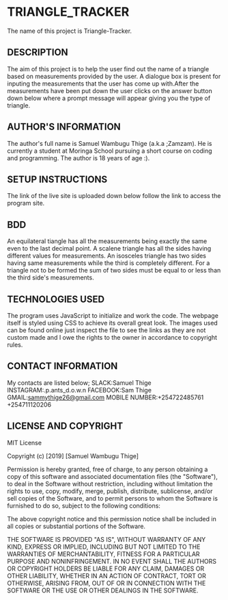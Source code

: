 # TRIANGLE_TRACKER
The name of this project is Triangle-Tracker.
## DESCRIPTION
The aim of this project is to help the user find out the name of a triangle based on measurements provided by the user. A dialogue box is present for inputing the measurements that the user has come up with.After the measurements have been put down the user clicks on the answer button down below where a prompt message will appear giving you the type of triangle.
## AUTHOR'S INFORMATION
The author's full name is Samuel Wambugu Thige (a.k.a ;Zamzam).
He is currently a student at Moringa School pursuing a short course on coding and programming.
The author is 18 years of age :).
## SETUP INSTRUCTIONS
The link of the live site is uploaded down below follow the link to access the program site. 
## BDD
An equilateral tiangle has all the measurements being exactly the same even to the last decimal point.
A scalene triangle has all the sides having different values for measurements.
An isosceles triangle has two sides having same measurements while the third is completely different.
For a triangle not to be formed the sum of two sides must be  equal to or less than the third side's measurements.
## TECHNOLOGIES USED
The program uses JavaScript to initialize and work the code.
The webpage itself is styled using CSS to achieve its overall great look.
The images used can be found online just inspect the file to see the links as they are  not custom made and I owe the rights to the owner in accordance to copyright rules.
## CONTACT INFORMATION
My contacts are listed below;
SLACK:Samuel Thige
INSTAGRAM:.p.ants_d.o.w.n
FACEBOOK:Sam Thige
GMAIL:sammythige26@gmail.com
MOBILE NUMBER:+254722485761
              +254711120206
## LICENSE AND COPYRIGHT
MIT License

Copyright (c) [2019] [Samuel Wambugu Thige]

Permission is hereby granted, free of charge, to any person obtaining a copy
of this software and associated documentation files (the "Software"), to deal
in the Software without restriction, including without limitation the rights
to use, copy, modify, merge, publish, distribute, sublicense, and/or sell
copies of the Software, and to permit persons to whom the Software is
furnished to do so, subject to the following conditions:

The above copyright notice and this permission notice shall be included in all
copies or substantial portions of the Software.

THE SOFTWARE IS PROVIDED "AS IS", WITHOUT WARRANTY OF ANY KIND, EXPRESS OR
IMPLIED, INCLUDING BUT NOT LIMITED TO THE WARRANTIES OF MERCHANTABILITY,
FITNESS FOR A PARTICULAR PURPOSE AND NONINFRINGEMENT. IN NO EVENT SHALL THE
AUTHORS OR COPYRIGHT HOLDERS BE LIABLE FOR ANY CLAIM, DAMAGES OR OTHER
LIABILITY, WHETHER IN AN ACTION OF CONTRACT, TORT OR OTHERWISE, ARISING FROM,
OUT OF OR IN CONNECTION WITH THE SOFTWARE OR THE USE OR OTHER DEALINGS IN THE
SOFTWARE.
